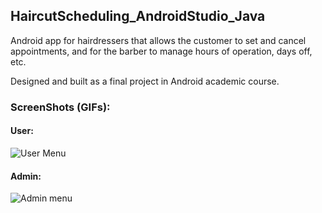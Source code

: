 ## HaircutScheduling_AndroidStudio_Java

Android app for hairdressers that allows the customer to set and cancel appointments, 
and for the barber to manage hours of operation, days off, etc.

Designed and built as a final project in Android academic course.

### ScreenShots (GIFs):

#### User:

![User Menu](https://media.giphy.com/media/6MXIuiKONkuOCi9lym/giphy.gif)


#### Admin:

![Admin menu](https://media.giphy.com/media/96SfcBJpPOVcG229FI/giphy.gif)
